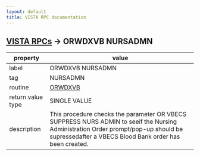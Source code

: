 ```yaml
---
layout: default
title: VISTA RPC documentation
---
```




## [VISTA RPCs](TableOfContent.md) &#8594; ORWDXVB NURSADMN 

 property | value 
--- | --- 
 label | ORWDXVB NURSADMN
 tag | NURSADMN
 routine | [ORWDXVB](http://code.osehra.org/dox/Routine_ORWDXVB_source.html)
 return value type | SINGLE VALUE
 description | This procedure checks the parameter OR VBECS SUPPRESS NURS ADMIN to seeif the Nursing Administration Order prompt/pop-up should be supressedafter a VBECS Blood Bank order has been created.